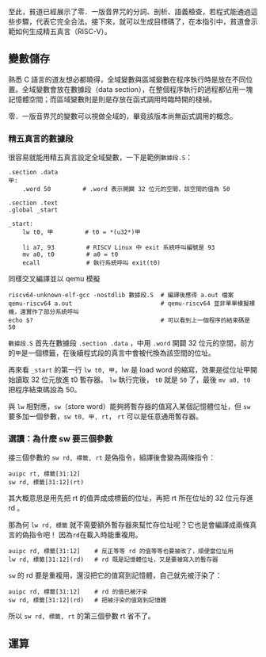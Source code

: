 至此，貧道已經展示了零．一版音界咒的分詞、剖析、語義檢查，若程式能通過這些步驟，代表它完全合法。接下來，就可以生成目標碼了，在本指引中，貧道會示範如何生成精五真言（RISC-V）。

## 變數儲存
熟悉 C 語言的道友想必都曉得，全域變數與區域變數在程序執行時是放在不同位置。全域變數會放在數據段（data section），在整個程序執行的過程都佔用一塊記憶體空間；而區域變數則是則是存放在函式調用時臨時開的棧禎。

零．一版音界咒的變數可以視做全域的，畢竟該版本尚無函式調用的概念。

### 精五真言的數據段

很容易就能用精五真言設定全域變數，一下是範例`數據段.S`：

```assembly
.section .data
甲:
    .word 50         # .word 表示開闢 32 位元的空間，該空間的值為 50

.section .text
.global _start

_start:
    lw t0, 甲         # t0 = *(u32*)甲

    li a7, 93         # RISCV Linux 中 exit 系統呼叫編號是 93
    mv a0, t0         # a0 = t0
    ecall             # 執行系統呼叫 exit(t0)
```

同樣交叉編譯並以 qemu 模擬
```
riscv64-unknown-elf-gcc -nostdlib 數據段.S  # 編譯後應得 a.out 檔案
qemu-riscv64 a.out                         # qemu-riscv64 並非單單模擬裸機，還實作了部分系統呼叫
echo $?                                    # 可以看到上一個程序的結束碼是 50
```

`數據段.S` 首先在數據段 `.section .data` ，中用 `.word` 開闢 32 位元的空間，前方的`甲`是一個標籤，在後續程式段的真言中會被代換為該空間的位址。

再來看 `_start` 的第一行 `lw t0, 甲`，lw 是 load word 的縮寫，效果是從位址甲開始讀取 32 位元放進 t0 暫存器。 `lw` 執行完後， `t0` 就是 `50` 了，最後 `mv a0, t0` 把程序結束碼設為 50。

與 `lw` 相對應，`sw`（store word）能夠將暫存器的值寫入某個記憶體位址，但 `sw` 要多加一個參數，`sw t0, 甲, rt`， `rt` 可以是任意通用暫存器。


### 選讀：為什麼 sw 要三個參數
接三個參數的 `sw rd, 標籤, rt` 是偽指令，組譯後會變為兩條指令：

```
auipc rt, 標籤[31:12]
sw rd, 標籤[31:12](rt)
```

其大概意思是用先把 rt 的值弄成成標籤的位址，再把 rt 所在位址的 32 位元存進 rd 。

那為何 `lw rd, 標籤` 就不需要額外暫存器來幫忙存位址呢？它也是會編譯成兩條真言的偽指令吧！ 因為`rd`在載入時能重複用。
```
auipc rd, 標籤[31:12]    # 反正等等 rd 的值等等也要被改了，順便當位址用
lw rd, 標籤[31:12](rd)   # rd 既是記憶體位址，又是要被寫入的暫存器
```

`sw` 的 rd 要是重複用，還沒把它的值寫到記憶體，自己就先被汙染了：

```
auipc rd, 標籤[31:12]    # rd 的值已被汙染
sw rd, 標籤[31:12](rd)   # 把被汙染的值寫到記憶體
```

所以 `sw rd, 標籤, rt` 的第三個參數 rt 省不了。

## 運算
